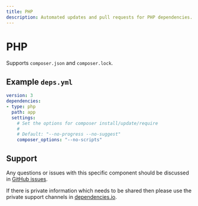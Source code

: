 ```yaml
---
title: PHP
description: Automated updates and pull requests for PHP dependencies.
---
```


# PHP

Supports `composer.json` and `composer.lock`.

## Example `deps.yml`

```yaml
version: 3
dependencies:
- type: php
  path: app
  settings:
    # Set the options for composer install/update/require
    #
    # Default: "--no-progress --no-suggest"
    composer_options: "--no-scripts"
```

## Support

Any questions or issues with this specific component should be discussed in [GitHub issues](https://github.com/dropseed/deps-php/issues).

If there is private information which needs to be shared then please use the private support channels in [dependencies.io](https://www.dependencies.io/contact/).
